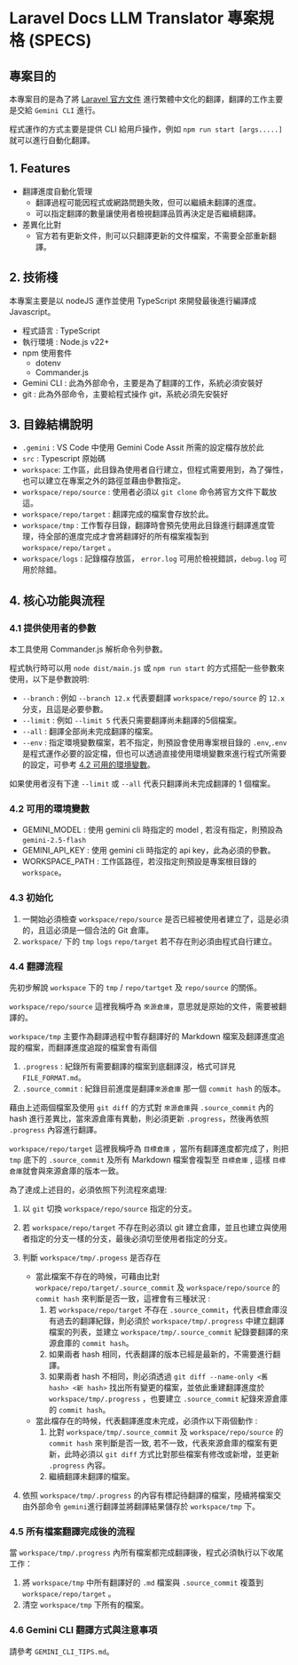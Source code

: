 # Laravel Docs LLM Translator 專案規格 (SPECS)

## 專案目的

本專案目的是為了將 [Laravel 官方文件](https://github.com/laravel/docs) 進行繁體中文化的翻譯，翻譯的工作主要是交給 `Gemini CLI` 進行。

程式運作的方式主要是提供 CLI 給用戶操作，例如 `npm run start [args.....]`就可以進行自動化翻譯。

## 1. Features

- 翻譯進度自動化管理
  - 翻譯過程可能因程式或網路問題失敗，但可以繼續未翻譯的進度。
  - 可以指定翻譯的數量讓使用者檢視翻譯品質再決定是否繼續翻譯。
- 差異化比對
  - 官方若有更新文件，則可以只翻譯更新的文件檔案，不需要全部重新翻譯。

## 2. 技術棧

本專案主要是以 nodeJS 運作並使用 TypeScript 來開發最後進行編譯成 Javascript。

- 程式語言 : TypeScript
- 執行環境 : Node.js v22+
- npm 使用套件
  - dotenv
  - Commander.js
- Gemini CLI : 此為外部命令，主要是為了翻譯的工作，系統必須安裝好
- git : 此為外部命令，主要給程式操作 git，系統必須先安裝好

## 3. 目錄結構說明

- `.gemini` : VS Code 中使用 Gemini Code Assit 所需的設定檔存放於此
- `src` : Typescript 原始碼
- `workspace`: 工作區，此目錄為使用者自行建立，但程式需要用到，為了彈性，也可以建立在專案之外的路徑並藉由參數指定。
- `workspace/repo/source` : 使用者必須以 `git clone` 命令將官方文件下載放這。
- `workspace/repo/target` : 翻譯完成的檔案會存放於此。
- `workspace/tmp` : 工作暫存目錄，翻譯時會預先使用此目錄進行翻譯進度管理，待全部的進度完成才會將翻譯好的所有檔案複製到 `workspace/repo/target` 。
- `workspace/logs` : 記錄檔存放區， `error.log` 可用於檢視錯誤，`debug.log` 可用於除錯。

## 4. 核心功能與流程

### 4.1 提供使用者的參數

本工具使用 Commander.js 解析命令列參數。

程式執行時可以用 `node dist/main.js` 或 `npm run start` 的方式搭配一些參數來使用，以下是參數說明:

- `--branch` : 例如 `--branch 12.x` 代表要翻譯 `workspace/repo/source` 的 `12.x` 分支，且這是必要參數。
- `--limit` : 例如 `--limit 5` 代表只需要翻譯尚未翻譯的5個檔案。
- `--all` : 翻譯全部尚未完成翻譯的檔案。
- `--env` : 指定環境變數檔案，若不指定，則預設會使用專案根目錄的 `.env`,`.env` 是程式運作必要的設定檔，但也可以透過直接使用環境變數來進行程式所需要的設定，可參考 [4.2 可用的環境變數](#42-可用的環境變數)。

如果使用者沒有下達 `--limit` 或 `--all` 代表只翻譯尚未完成翻譯的 1 個檔案。

### 4.2 可用的環境變數

- GEMINI_MODEL : 使用 gemini cli 時指定的 model , 若沒有指定，則預設為 `gemini-2.5-flash`
- GEMINI_API_KEY : 使用 gemini cli 時指定的 api key，此為必須的參數。
- WORKSPACE_PATH : 工作區路徑，若沒指定則預設是專案根目錄的 `workspace`。

### 4.3 初始化

1. 一開始必須檢查 `workspace/repo/source` 是否已經被使用者建立了，這是必須的，且這必須是一個合法的 Git 倉庫。
2. `workspace/` 下的 `tmp` `logs` `repo/target` 若不存在則必須由程式自行建立。

### 4.4 翻譯流程

先初步解說 `workspace` 下的 `tmp` / `repo/tartget` 及 `repo/source` 的關係。

`workspace/repo/source` 這裡我稱呼為 `來源倉庫`，意思就是原始的文件，需要被翻譯的。

`workspace/tmp` 主要作為翻譯過程中暫存翻譯好的 Markdown 檔案及翻譯進度追蹤的檔案，而翻譯進度追蹤的檔案會有兩個

1. `.progress` : 紀錄所有需要翻譯的檔案到底翻譯沒，格式可詳見 `FILE_FORMAT.md`。
2. `.source_commit` : 紀錄目前進度是翻譯`來源倉庫` 那一個 `commit hash` 的版本。

藉由上述兩個檔案及使用 `git diff` 的方式對 `來源倉庫`與 `.source_commit` 內的 hash 進行差異比，當來源倉庫有異動，則必須更新 `.progress`，然後再依照 `.progress` 內容進行翻譯。

`workspace/repo/target` 這裡我稱呼為 `目標倉庫` ，當所有翻譯進度都完成了，則把 `tmp` 底下的 `.source_commit` 及所有 Markdown 檔案會複製至 `目標倉庫` , 這樣 `目標倉庫`就會與來源倉庫的版本一致。

為了達成上述目的，必須依照下列流程來處理:

1. 以 `git` 切換 `workspace/repo/source` 指定的分支。
2. 若 `workspace/repo/target` 不存在則必須以 git 建立倉庫，並且也建立與使用者指定的分支一樣的分支，最後必須切至使用者指定的分支。
3. 判斷 `workspace/tmp/.progess` 是否存在
   - 當此檔案不存在的時候，可藉由比對  `workpace/repo/target/.source_commit` 及 `workspace/repo/source` 的 `commit hash` 來判斷是否一致，這裡會有三種狀況 :
     1. 若 `workspace/repo/target` 不存在 `.source_commit`，代表目標倉庫沒有過去的翻譯紀錄，則必須於 `workspace/tmp/.progress` 中建立翻譯檔案的列表，並建立 `workspace/tmp/.source_commit` 紀錄要翻譯的來源倉庫的 `commit hash`。
     2. 如果兩者 hash 相同，代表翻譯的版本已經是最新的，不需要進行翻譯。
     3. 如果兩者 hash 不相同，則必須透過 `git diff --name-only <舊 hash> <新 hash>` 找出所有變更的檔案，並依此重建翻譯進度於 `workspace/tmp/.progress` ，也要建立 `.source_commit` 紀錄來源倉庫的 `commit hash`。
   - 當此檔存在的時候，代表翻譯進度未完成，必須作以下兩個動作 :
     1. 比對 `workspace/tmp/.source_commit` 及 `workspace/repo/source` 的 `commit hash` 來判斷是否一致, 若不一致，代表來源倉庫的檔案有更新，此時必須以 `git diff` 方式比對那些檔案有修改或新增，並更新 `.progress` 內容。
     2. 繼續翻譯未翻譯的檔案。

4. 依照 `workspace/tmp/.progress` 的內容有標記待翻譯的檔案，陸續將檔案交由外部命令 `gemini`進行翻譯並將翻譯結果儲存於 `workspace/tmp` 下。

### 4.5 所有檔案翻譯完成後的流程

當 `workspace/tmp/.progress` 內所有檔案都完成翻譯後，程式必須執行以下收尾工作：

1. 將 `workspace/tmp` 中所有翻譯好的 `.md` 檔案與 `.source_commit` 複蓋到 `workspace/repo/target` 。
2. 清空 `workspace/tmp` 下所有的檔案。

### 4.6 Gemini CLI 翻譯方式與注意事項

請參考 `GEMINI_CLI_TIPS.md`。

